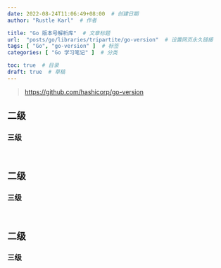 ```yaml
---
date: 2022-08-24T11:06:49+08:00  # 创建日期
author: "Rustle Karl"  # 作者

title: "Go 版本号解析库"  # 文章标题
url:  "posts/go/libraries/tripartite/go-version"  # 设置网页永久链接
tags: [ "Go", "go-version" ]  # 标签
categories: [ "Go 学习笔记" ]  # 分类

toc: true  # 目录
draft: true  # 草稿
---
```


> https://github.com/hashicorp/go-version

## 二级

### 三级

```go

```

```go

```


## 二级

### 三级

```go

```

```go

```


## 二级

### 三级

```go

```

```go

```
